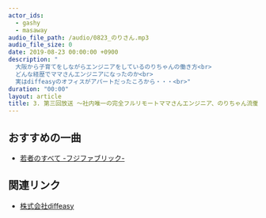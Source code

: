 ```yaml
---
actor_ids:
  - gashy
  - masaway
audio_file_path: /audio/0823_のりさん.mp3
audio_file_size: 0
date: 2019-08-23 00:00:00 +0900
description: "
  大阪から子育てをしながらエンジニアをしているのりちゃんの働き方<br>
  どんな経歴でママさんエンジニアになったのか<br>
  実はdiffeasyのオフィスがアパートだったころから・・・<br>"
duration: "00:00"
layout: article
title: 3. 第三回放送 〜社内唯一の完全フルリモートママさんエンジニア、のりちゃん流働き方！〜
---
```


## おすすめの一曲
- [若者のすべて -フジファブリック-](https://www.youtube.com/watch?v=IPBXepn5jTA)

## 関連リンク

- [株式会社diffeasy](https://diffeasy.com/)
